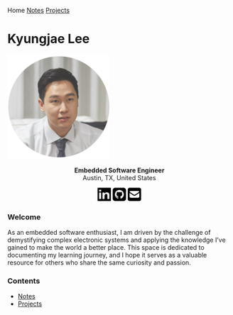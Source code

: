 Home [Notes](./notes) [Projects](./projects)

# Kyungjae Lee



<img src="img\headshot_circle.jpg" width="230">

<p style="text-align: center;"><b>Embedded Software Engineer</b><br>Austin, TX, United States</p>


<p style="text-align: center;"><a href="https://www.linkedin.com/in/kyungjaelee/"><img src="img/linkedin.svg" width="30"></a> <a href="https://www.github.com/kyungjae-lee/"><img src="img/github.png" width="30"></a> <a href="mailto:kjxlee@gmail.com"><img src="img/email.png" width="30"></a></p>



### Welcome

As an embedded software enthusiast, I am driven by the challenge of demystifying complex electronic systems and applying the knowledge I’ve gained to make the world a better place. This space is dedicated to documenting my learning journey, and I hope it serves as a valuable resource for others who share the same curiosity and passion.

### Contents

* [Notes](./notes)
* [Projects](./projects)

